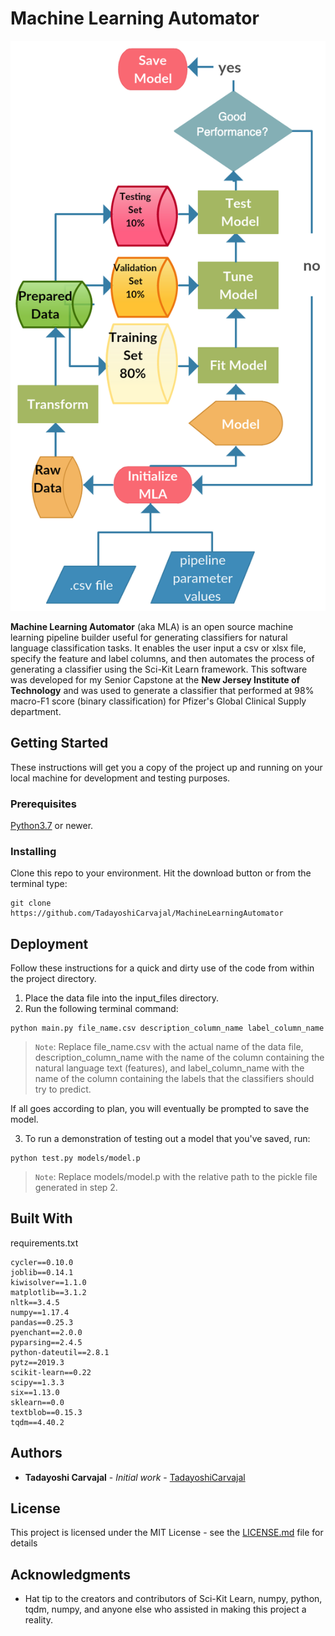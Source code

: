 # Machine Learning Automator

![diagram](mla/res/diagram.PNG)

**Machine Learning Automator** (aka MLA)  is an open source machine learning pipeline builder useful for generating classifiers for natural language classification tasks. It enables the user input a csv or xlsx file, specify the feature and label columns, and then automates the process of generating a classifier using the Sci-Kit Learn framework. This software was developed for my Senior Capstone at the **New Jersey Institute of Technology** and was used to generate a classifier that performed at 98% macro-F1 score (binary classification) for Pfizer's Global Clinical Supply department.

## Getting Started

These instructions will get you a copy of the project up and running on your local machine for development and testing purposes.

### Prerequisites

[Python3.7](www.python.org/downloads) or newer.


### Installing

Clone this repo to your environment. Hit the download button or from the terminal type:
```
git clone https://github.com/TadayoshiCarvajal/MachineLearningAutomator
```

## Deployment

Follow these instructions for a quick and dirty use of the code from within the project directory. 

1. Place the data file into the input_files directory.
2. Run the following terminal command:
```
python main.py file_name.csv description_column_name label_column_name
```
> `Note`: Replace file_name.csv with the actual name of the data file, description_column_name with the name of the column containing the natural language text (features), and label_column_name with the name of the column containing the labels that the classifiers should try to predict.

If all goes according to plan, you will eventually be prompted to save the model.

3. To run a demonstration of testing out a model that you've saved, run:
```
python test.py models/model.p
```
> `Note`: Replace models/model.p with the relative path to the pickle file generated in step 2.

## Built With

requirements.txt
```
cycler==0.10.0
joblib==0.14.1
kiwisolver==1.1.0
matplotlib==3.1.2
nltk==3.4.5
numpy==1.17.4
pandas==0.25.3
pyenchant==2.0.0
pyparsing==2.4.5
python-dateutil==2.8.1
pytz==2019.3
scikit-learn==0.22
scipy==1.3.3
six==1.13.0
sklearn==0.0
textblob==0.15.3
tqdm==4.40.2
```

## Authors

* **Tadayoshi Carvajal** - *Initial work* - [TadayoshiCarvajal](https://github.com/TadayoshiCarvajal)

## License

This project is licensed under the MIT License - see the [LICENSE.md](pomcli/resources/LICENSE.md) file for details

## Acknowledgments

* Hat tip to the creators and contributors of Sci-Kit Learn, numpy, python, tqdm, numpy, and anyone else who assisted in making this project a reality. 
